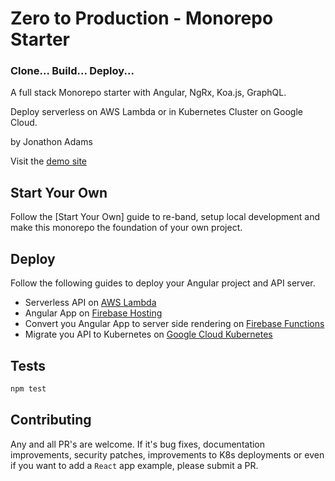 # Zero to Production - Monorepo Starter

### Clone... Build... Deploy...

A full stack Monorepo starter with Angular, NgRx, Koa.js, GraphQL.

Deploy serverless on AWS Lambda or in Kubernetes Cluster on Google Cloud.

by Jonathon Adams

Visit the [demo site]

## Start Your Own

Follow the [Start Your Own] guide to re-band, setup local development and make this monorepo the foundation of your own project.

## Deploy

Follow the following guides to deploy your Angular project and API server.

- Serverless API on [AWS Lambda]
- Angular App on [Firebase Hosting]
- Convert you Angular App to server side rendering on [Firebase Functions]
- Migrate you API to Kubernetes on [Google Cloud Kubernetes]

## Tests

```bash
npm test
```

## Contributing

Any and all PR's are welcome. If it's bug fixes, documentation improvements, security patches, improvements to K8s deployments or even if you want to add a `React` app example, please submit a PR.

[demo site]: https://zero-to-production.dev
[start you own]: https://zero-to-production.dev/guides/getting-started
[aws lambda]: https://zero-to-production.dev/guides/aws-lambda
[firebase hosting]: https://zero-to-production.dev/guides/firebase-hosting
[firebase functions]: https://zero-to-production.dev/guides/ssr-firebase-functions
[start you own]: https://zero-to-production.dev/guides/getting-started
[google cloud kubernetes]: https://zero-to-production.dev/guides/google-cloud-k8s
